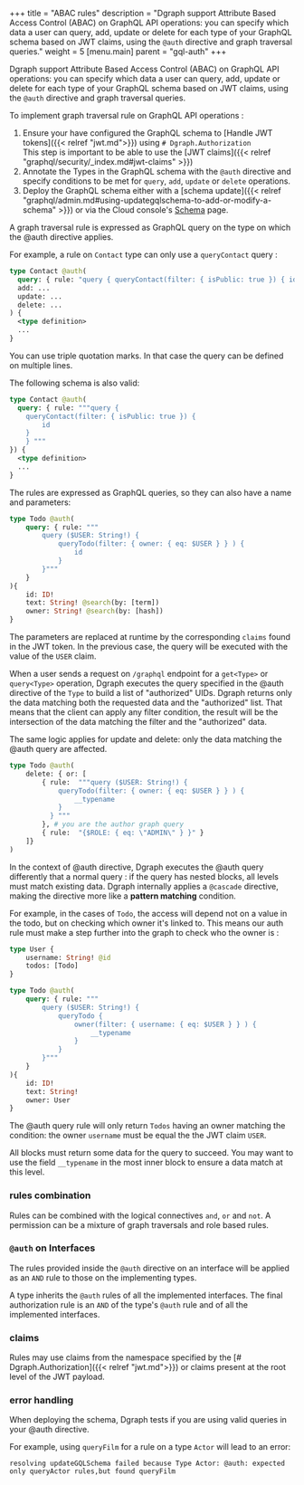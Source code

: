 +++
title = "ABAC rules"
description = "Dgraph support Attribute Based Access Control (ABAC) on GraphQL API operations: you can specify which data a user can query, add, update or delete for each type of your GraphQL schema based on JWT claims, using the ``@auth`` directive and graph traversal queries."
weight = 5
[menu.main]
    parent = "gql-auth"
+++

Dgraph support Attribute Based Access Control (ABAC) on GraphQL API operations: you can specify which data a user can query, add, update or delete for each type of your GraphQL schema based on JWT claims, using the ``@auth`` directive and graph traversal queries.


To implement graph traversal rule on GraphQL API operations  :
1. Ensure your have configured the GraphQL schema to [Handle JWT tokens]({{< relref "jwt.md">}}) using ``# Dgraph.Authorization``   
  This step is important to be able to use the [JWT claims]({{< relref "graphql/security/_index.md#jwt-claims" >}})
2. Annotate the Types in the GraphQL schema with the `@auth` directive and specify conditions to be met for `query`, `add`, `update` or `delete` operations.
3. Deploy the GraphQL schema either with a [schema update]({{< relref "graphql/admin.md#using-updategqlschema-to-add-or-modify-a-schema" >}}) or via the Cloud console's [Schema](https://cloud.dgraph.io/_/schema) page.


A graph traversal rule is expressed as GraphQL query on the type on which the @auth directive applies.

For example, a rule on ``Contact`` type can only use a ``queryContact`` query :

```graphql
type Contact @auth(
  query: { rule: "query { queryContact(filter: { isPublic: true }) { id } }" },
  add: ...
  update: ...
  delete: ...
) {
  <type definition>
  ...
}
```

You can use triple quotation marks. In that case the query can be defined on multiple lines.

The following schema is also valid:
```graphql
type Contact @auth(
  query: { rule: """query { 
    queryContact(filter: { isPublic: true }) { 
        id 
    } 
    } """ 
}) {
  <type definition>
  ...
}
```

The rules are expressed as GraphQL queries, so they can also have a name and parameters:
```graphql
type Todo @auth(
    query: { rule: """
        query ($USER: String!) { 
            queryTodo(filter: { owner: { eq: $USER } } ) { 
                id 
            } 
        }"""
    }
){
    id: ID!
    text: String! @search(by: [term])
    owner: String! @search(by: [hash])
}
```

The parameters are replaced at runtime by the corresponding ``claims`` found in the JWT token. In the previous case, the query will be executed with the value of the `USER` claim.

When a user sends a request on `/graphql` endpoint for a `get<Type>` or `query<Type>` operation, Dgraph executes the query specified in the @auth directive of the `Type` to build a list of "authorized" UIDs. Dgraph returns only the data matching both the requested data and the "authorized" list. That means that the client can apply any filter condition, the result will be the intersection of the data matching the filter and the "authorized" data.  

The same logic applies for update<Type> and delete<Type>: only the data matching the @auth query are affected.
```graphql
type Todo @auth(
    delete: { or: [ 
        { rule:  """query ($USER: String!) { 
            queryTodo(filter: { owner: { eq: $USER } } ) { 
                __typename 
            } 
          } """ 
        }, # you are the author graph query
        { rule:  "{$ROLE: { eq: \"ADMIN\" } }" }
    ]}
)
```

In the context of @auth directive, Dgraph executes the @auth query differently that a normal query : if the query has nested blocks, all levels must match existing data. Dgraph internally applies a `@cascade` directive, making the directive more like a **pattern matching** condition. 

For example, in the cases of `Todo`, the access will depend not on a value in the todo, but on checking which owner it's linked to.
This means our auth rule must make a step further into the graph to check who the owner is :

```graphql
type User {
	username: String! @id
	todos: [Todo]
}

type Todo @auth(
    query: { rule: """
        query ($USER: String!) {
            queryTodo {
                owner(filter: { username: { eq: $USER } } ) {
                    __typename
                }
            }
        }"""
    }
){
	id: ID!
	text: String!
	owner: User
}
```

The @auth query rule will only return ``Todos`` having an owner matching the condition: the owner ``username`` must be equal the the JWT claim ``USER``.

All blocks must return some data for the query to succeed. You may want to use the field `__typename` in the most inner block to ensure a data match at this level.


### rules combination

Rules can be combined with the logical connectives ``and``, ``or`` and ``not``.
A permission can be a mixture of graph traversals and role based rules.

### `@auth` on Interfaces

The rules provided inside the `@auth` directive on an interface will be applied as an `AND` rule to those on the implementing types.

A type inherits the `@auth` rules of all the implemented interfaces. The final authorization rule is an `AND` of the type's `@auth` rule and of all the implemented interfaces.

### claims

Rules may use claims from the namespace specified by the [# Dgraph.Authorization]({{< relref "jwt.md">}}) or claims present at the root level of the JWT payload.

### error handling

When deploying the schema, Dgraph tests if you are using valid queries in your @auth directive.

For example, using ``queryFilm`` for a rule on a type ``Actor`` will lead to an error:
```
resolving updateGQLSchema failed because Type Actor: @auth: expected only queryActor rules,but found queryFilm
```